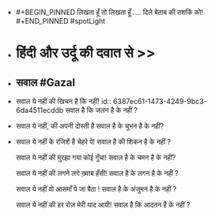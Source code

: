 - #+BEGIN_PINNED
  लिखता  हूँ तो लिखता हूँ  .... दिले बेताब की तशकिं को!
  #+END_PINNED
  #spotLight
- # हिंदी और उर्दू की दवात से >>
- ## सवाल #Gazal
- सवाल ये नहीं की  खिचन  है कि नहीं!
  id:: 6387ec61-1473-4249-9bc3-6da4511ecddb
  सवाल है कि जलन है के नहीं ?
- सवाल ये नहीं, की अपनी दोस्ती है 
  सवाल है के चुभन है के नहीं?
- सवाल ये नहीं के रंजिशें हैं चेहरे पे!
  सवाल है की शिकन है के नहीं ?
  
  सवाल ये नहीं की मुरझा गया कोई गुँचा!
  सवाल है के चमन है के नहीं?
  
  सवाल ये नहीं की लगने लगे ख़्वाब हँसी!
  सवाल है के लगन है के नहीं  ?
  
  सवाल ये नहीं वो आसमाँ पे जा बैठा !
  सवाल है के अंजुमन है के नहीं ?
  
  सवाल ये नहीं की हर रोज़ मेरी याद आयी!
  सवाल है कि आदतन है के नहीं ?